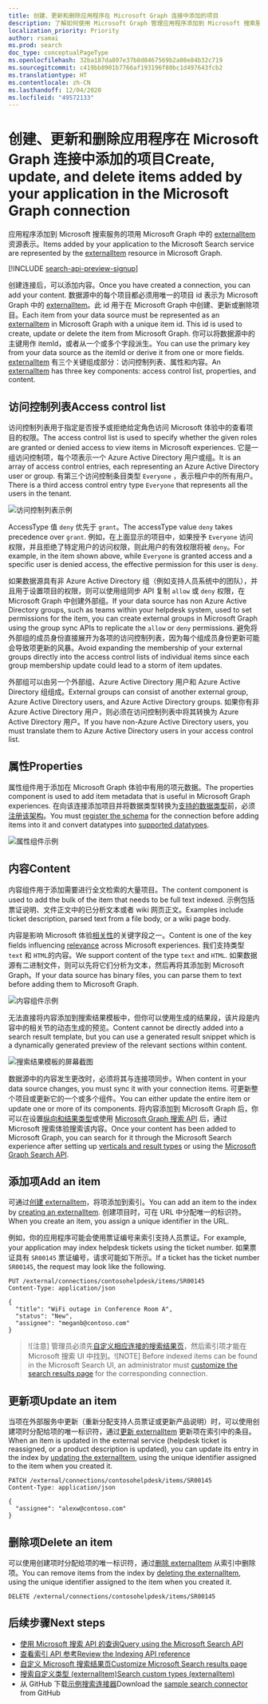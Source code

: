 ```yaml
---
title: 创建、更新和删除应用程序在 Microsoft Graph 连接中添加的项目
description: 了解如何使用 Microsoft Graph 管理应用程序添加到 Microsoft 搜索服务的项目
localization_priority: Priority
author: rsamai
ms.prod: search
doc_type: conceptualPageType
ms.openlocfilehash: 32ba187da807e37b8d8467569b2a08e84b32c719
ms.sourcegitcommit: c419bb8901b7766af193196f80bc1d497643fcb2
ms.translationtype: HT
ms.contentlocale: zh-CN
ms.lasthandoff: 12/04/2020
ms.locfileid: "49572133"
---
```

# <a name="create-update-and-delete-items-added-by-your-application-in-the-microsoft-graph-connection"></a><span data-ttu-id="66620-103">创建、更新和删除应用程序在 Microsoft Graph 连接中添加的项目</span><span class="sxs-lookup"><span data-stu-id="66620-103">Create, update, and delete items added by your application in the Microsoft Graph connection</span></span>

<span data-ttu-id="66620-104">应用程序添加到 Microsoft 搜索服务的项用 Microsoft Graph 中的 [externalItem](/graph/api/resources/externalitem?view=graph-rest-beta&preserve-view=true) 资源表示。</span><span class="sxs-lookup"><span data-stu-id="66620-104">Items added by your application to the Microsoft Search service are represented by the [externalItem](/graph/api/resources/externalitem?view=graph-rest-beta&preserve-view=true) resource in Microsoft Graph.</span></span>

[!INCLUDE [search-api-preview-signup](../includes/search-api-preview-signup.md)]

<span data-ttu-id="66620-105">创建连接后，可以添加内容。</span><span class="sxs-lookup"><span data-stu-id="66620-105">Once you have created a connection, you can add your content.</span></span> <span data-ttu-id="66620-106">数据源中的每个项目都必须用唯一的项目 id 表示为 Microsoft Graph 中的 [externalItem](/graph/api/resources/externalitem?view=graph-rest-beta&preserve-view=true)。此 id 用于在 Microsoft Graph 中创建、更新或删除项目。</span><span class="sxs-lookup"><span data-stu-id="66620-106">Each item from your data source must be represented as an [externalItem](/graph/api/resources/externalitem?view=graph-rest-beta&preserve-view=true) in Microsoft Graph with a unique item id. This id is used to create, update or delete the item from Microsoft Graph.</span></span> <span data-ttu-id="66620-107">你可以将数据源中的主键用作 itemId，或者从一个或多个字段派生。</span><span class="sxs-lookup"><span data-stu-id="66620-107">You can use the primary key from your data source as the itemId or derive it from one or more fields.</span></span> <span data-ttu-id="66620-108">[externalItem](/graph/api/resources/externalitem?view=graph-rest-beta&preserve-view=true) 有三个关键组成部分：访问控制列表、属性和内容。</span><span class="sxs-lookup"><span data-stu-id="66620-108">An [externalItem](/graph/api/resources/externalitem?view=graph-rest-beta&preserve-view=true) has three key components: access control list, properties, and content.</span></span>

## <a name="access-control-list"></a><span data-ttu-id="66620-109">访问控制列表</span><span class="sxs-lookup"><span data-stu-id="66620-109">Access control list</span></span>

<span data-ttu-id="66620-110">访问控制列表用于指定是否授予或拒绝给定角色访问 Microsoft 体验中的查看项目的权限。</span><span class="sxs-lookup"><span data-stu-id="66620-110">The access control list is used to specify whether the given roles are granted or denied access to view items in Microsoft experiences.</span></span> <span data-ttu-id="66620-111">它是一组访问控制项，每个项表示一个 Azure Active Directory 用户或组。</span><span class="sxs-lookup"><span data-stu-id="66620-111">It is an array of access control entries, each representing an Azure Active Directory user or group.</span></span> <span data-ttu-id="66620-112">有第三个访问控制条目类型 `Everyone` ，表示租户中的所有用户。</span><span class="sxs-lookup"><span data-stu-id="66620-112">There is a third access control entry type `Everyone` that represents all the users in the tenant.</span></span>

![访问控制列表示例](./images/search-index-manage-items-acl.png)

<span data-ttu-id="66620-114">AccessType 值 `deny` 优先于 `grant`。</span><span class="sxs-lookup"><span data-stu-id="66620-114">The accessType value `deny` takes precedence over `grant`.</span></span> <span data-ttu-id="66620-115">例如，在上面显示的项目中，如果授予 `Everyone` 访问权限，并且拒绝了特定用户的访问权限，则此用户的有效权限将被 `deny`。</span><span class="sxs-lookup"><span data-stu-id="66620-115">For example, in the item shown above, while `Everyone` is granted access and a specific user is denied access, the effective permission for this user is `deny`.</span></span>

<span data-ttu-id="66620-116">如果数据源具有非 Azure Active Directory 组（例如支持人员系统中的团队），并且用于设置项目的权限，则可以使用组同步 API 复制 `allow` 或 `deny` 权限，在 Microsoft Graph 中创建外部组。</span><span class="sxs-lookup"><span data-stu-id="66620-116">If your data source has non Azure Active Directory groups, such as teams within your helpdesk system, used to set permissions for the item, you can create external groups in Microsoft Graph using the group sync APIs to replicate the `allow` or `deny` permissions.</span></span> <span data-ttu-id="66620-117">避免将外部组的成员身份直接展开为各项的访问控制列表，因为每个组成员身份更新可能会导致项更新的风暴。</span><span class="sxs-lookup"><span data-stu-id="66620-117">Avoid expanding the membership of your external groups directly into the access control lists of individual items since each group membership update could lead to a storm of item updates.</span></span>

<span data-ttu-id="66620-118">外部组可以由另一个外部组、Azure Active Directory 用户和 Azure Active Directory 组组成。</span><span class="sxs-lookup"><span data-stu-id="66620-118">External groups can consist of another external group, Azure Active Directory users, and Azure Active Directory groups.</span></span> <span data-ttu-id="66620-119">如果你有非 Azure Active Directory 用户，则必须在访问控制列表中将其转换为 Azure Active Directory 用户。</span><span class="sxs-lookup"><span data-stu-id="66620-119">If you have non-Azure Active Directory users, you must translate them to Azure Active Directory users in your access control list.</span></span>

## <a name="properties"></a><span data-ttu-id="66620-120">属性</span><span class="sxs-lookup"><span data-stu-id="66620-120">Properties</span></span>

<span data-ttu-id="66620-121">属性组件用于添加在 Microsoft Graph 体验中有用的项元数据。</span><span class="sxs-lookup"><span data-stu-id="66620-121">The properties component is used to add item metadata that is useful in Microsoft Graph experiences.</span></span> <span data-ttu-id="66620-122">在向该连接添加项目并将数据类型转换为[支持的数据类型](/graph/api/resources/property?view=graph-rest-beta&preserve-view=true)前，必须[注册该架构](/graph/search-index-manage-schema)。</span><span class="sxs-lookup"><span data-stu-id="66620-122">You must [register the schema](/graph/search-index-manage-schema) for the connection before adding items into it and convert datatypes into [supported datatypes](/graph/api/resources/property?view=graph-rest-beta&preserve-view=true).</span></span>

![属性组件示例](./images/search-index-manage-items-1.png)

## <a name="content"></a><span data-ttu-id="66620-124">内容</span><span class="sxs-lookup"><span data-stu-id="66620-124">Content</span></span>

<span data-ttu-id="66620-125">内容组件用于添加需要进行全文检索的大量项目。</span><span class="sxs-lookup"><span data-stu-id="66620-125">The content component is used to add the bulk of the item that needs to be full text indexed.</span></span> <span data-ttu-id="66620-126">示例包括票证说明、文件正文中的已分析文本或者 wiki 网页正文。</span><span class="sxs-lookup"><span data-stu-id="66620-126">Examples include ticket description, parsed text from a file body, or a wiki page body.</span></span>

<span data-ttu-id="66620-127">内容是影响 Microsoft 体验[相关性](/graph/search-index-manage-schema.md/#relevance)的关键字段之一。</span><span class="sxs-lookup"><span data-stu-id="66620-127">Content is one of the key fields influencing [relevance](/graph/search-index-manage-schema.md/#relevance) across Microsoft experiences.</span></span> <span data-ttu-id="66620-128">我们支持类型 `text` 和 `HTML`的内容。</span><span class="sxs-lookup"><span data-stu-id="66620-128">We support content of the type `text` and `HTML`.</span></span> <span data-ttu-id="66620-129">如果数据源有二进制文件，则可以先将它们分析为文本，然后再将其添加到 Microsoft Graph。</span><span class="sxs-lookup"><span data-stu-id="66620-129">If your data source has binary files, you can parse them to text before adding them to Microsoft Graph.</span></span>

![内容组件示例](./images/search-index-manage-items-2.png)

<span data-ttu-id="66620-131">无法直接将内容添加到搜索结果模板中，但你可以使用生成的结果段，该片段是内容中的相关节的动态生成的预览。</span><span class="sxs-lookup"><span data-stu-id="66620-131">Content cannot be directly added into a search result template, but you can use a generated result snippet which is a dynamically generated preview of the relevant sections within content.</span></span>

![搜索结果模板的屏幕截图](./images/search-index-manage-items-3.svg)

<span data-ttu-id="66620-133">数据源中的内容发生更改时，必须将其与连接项同步。</span><span class="sxs-lookup"><span data-stu-id="66620-133">When content in your data source changes, you must sync it with your connection items.</span></span> <span data-ttu-id="66620-134">可更新整个项目或更新它的一个或多个组件。</span><span class="sxs-lookup"><span data-stu-id="66620-134">You can either update the entire item or update one or more of its components.</span></span> <span data-ttu-id="66620-135">将内容添加到 Microsoft Graph 后，你可以在设置[纵向和结果类型](/MicrosoftSearch/customize-search-page)或使用 [Microsoft Graph 搜索 API](/graph/api/resources/search-api-overview?view=graph-rest-beta&preserve-view=true) 后，通过 Microsoft 搜索体验搜索该内容。</span><span class="sxs-lookup"><span data-stu-id="66620-135">Once your content has been added to Microsoft Graph, you can search for it through the Microsoft Search experience after setting up [verticals and result types](/MicrosoftSearch/customize-search-page) or using the [Microsoft Graph Search API](/graph/api/resources/search-api-overview?view=graph-rest-beta&preserve-view=true).</span></span>

## <a name="add-an-item"></a><span data-ttu-id="66620-136">添加项</span><span class="sxs-lookup"><span data-stu-id="66620-136">Add an item</span></span>

<span data-ttu-id="66620-137">可通过[创建 externalItem](/graph/api/externalconnection-put-items?view=graph-rest-beta&preserve-view=true)，将项添加到索引。</span><span class="sxs-lookup"><span data-stu-id="66620-137">You can add an item to the index by [creating an externalItem](/graph/api/externalconnection-put-items?view=graph-rest-beta&preserve-view=true).</span></span> <span data-ttu-id="66620-138">创建项目时，可在 URL 中分配唯一的标识符。</span><span class="sxs-lookup"><span data-stu-id="66620-138">When you create an item, you assign a unique identifier in the URL.</span></span>

<span data-ttu-id="66620-139">例如，你的应用程序可能会使用票证编号来索引支持人员票证。</span><span class="sxs-lookup"><span data-stu-id="66620-139">For example, your application may index helpdesk tickets using the ticket number.</span></span> <span data-ttu-id="66620-140">如果票证具有 `SR00145` 票证编号，请求可能如下所示。</span><span class="sxs-lookup"><span data-stu-id="66620-140">If a ticket has the ticket number `SR00145`, the request may look like the following.</span></span>

```http
PUT /external/connections/contosohelpdesk/items/SR00145
Content-Type: application/json

{
  "title": "WiFi outage in Conference Room A",
  "status": "New",
  "assignee": "meganb@contoso.com"
}
```

> <span data-ttu-id="66620-141">![注意] 管理员必须先[自定义相应连接的搜索结果页](/MicrosoftSearch/configure-connector#next-steps-customize-the-search-results-page)，然后索引项才能在 Microsoft 搜索 UI 中找到。</span><span class="sxs-lookup"><span data-stu-id="66620-141">![NOTE] Before indexed items can be found in the Microsoft Search UI, an administrator must [customize the search results page](/MicrosoftSearch/configure-connector#next-steps-customize-the-search-results-page) for the corresponding connection.</span></span>

## <a name="update-an-item"></a><span data-ttu-id="66620-142">更新项</span><span class="sxs-lookup"><span data-stu-id="66620-142">Update an item</span></span>

<span data-ttu-id="66620-143">当项在外部服务中更新（重新分配支持人员票证或更新产品说明）时，可以使用创建项时分配给项的唯一标识符，通过[更新 externalItem](/graph/api/externalitem-update?view=graph-rest-beta&preserve-view=true) 更新项在索引中的条目。</span><span class="sxs-lookup"><span data-stu-id="66620-143">When an item is updated in the external service (helpdesk ticket is reassigned, or a product description is updated), you can update its entry in the index by [updating the externalItem](/graph/api/externalitem-update?view=graph-rest-beta&preserve-view=true), using the unique identifier assigned to the item when you created it.</span></span>

```http
PATCH /external/connections/contosohelpdesk/items/SR00145
Content-Type: application/json

{
  "assignee": "alexw@contoso.com"
}
```

## <a name="delete-an-item"></a><span data-ttu-id="66620-144">删除项</span><span class="sxs-lookup"><span data-stu-id="66620-144">Delete an item</span></span>

<span data-ttu-id="66620-145">可以使用创建项时分配给项的唯一标识符，通过[删除 externalItem](/graph/api/externalitem-delete?view=graph-rest-beta&preserve-view=true) 从索引中删除项。</span><span class="sxs-lookup"><span data-stu-id="66620-145">You can remove items from the index by [deleting the externalItem](/graph/api/externalitem-delete?view=graph-rest-beta&preserve-view=true), using the unique identifier assigned to the item when you created it.</span></span>

```http
DELETE /external/connections/contosohelpdesk/items/SR00145
```

## <a name="next-steps"></a><span data-ttu-id="66620-146">后续步骤</span><span class="sxs-lookup"><span data-stu-id="66620-146">Next steps</span></span>

- [<span data-ttu-id="66620-147">使用 Microsoft 搜索 API 的查询</span><span class="sxs-lookup"><span data-stu-id="66620-147">Query using the Microsoft Search API</span></span>](search-concept-overview.md#why-use-the-microsoft-search-api)
- [<span data-ttu-id="66620-148">查看索引 API 参考</span><span class="sxs-lookup"><span data-stu-id="66620-148">Review the Indexing API reference</span></span>](/graph/api/resources/indexing-api-overview?view=graph-rest-beta&preserve-view=true)
- [<span data-ttu-id="66620-149">自定义 Microsoft 搜索结果页</span><span class="sxs-lookup"><span data-stu-id="66620-149">Customize Microsoft Search results page</span></span>](/MicrosoftSearch/customize-search-page)
- [<span data-ttu-id="66620-150">搜索自定义类型 (externalItem)</span><span class="sxs-lookup"><span data-stu-id="66620-150">Search custom types (externalItem)</span></span>](search-concept-custom-types.md)
- <span data-ttu-id="66620-151">从 GitHub 下载[示例搜索连接器](https://github.com/microsoftgraph/msgraph-search-connector-sample)</span><span class="sxs-lookup"><span data-stu-id="66620-151">Download the [sample search connector](https://github.com/microsoftgraph/msgraph-search-connector-sample) from GitHub</span></span>
